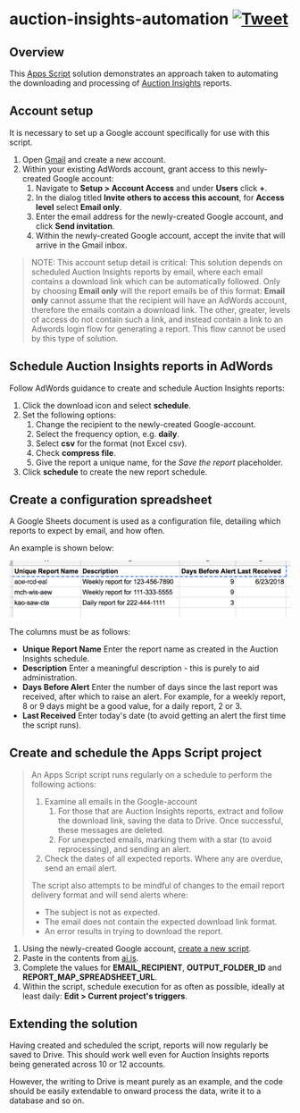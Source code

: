 # auction-insights-automation [![Tweet](https://img.shields.io/twitter/url/http/shields.io.svg?style=social)](https://twitter.com/intent/tweet?text=Automate%20auction%20insights%20reports&url=https://github.com/plemont/auction-insights-automation&hashtags=adwords,apps-script)

## Overview

This [Apps Script](https://developers.google.com/apps-script/) solution demonstrates an approach taken to automating the downloading and processing of [Auction Insights](https://support.google.com/adwords/answer/2579754) reports.

## Account setup

It is necessary to set up a Google account specifically for use with this script.

1.  Open [Gmail](https://www.gmail.com/) and create a new account.
1.  Within your existing AdWords account, grant access to this newly-created Google account:
    1.  Navigate to **Setup > Account Access** and under **Users** click **+**.
    1.  In the dialog titled **Invite others to access this account**, for **Access level** select **Email only**.
    1.  Enter the email address for the newly-created Google account, and click **Send invitation**.
    1.  Within the newly-created Google account, accept the invite that will arrive in the Gmail inbox.
    
> NOTE: This account setup detail is critical: This solution depends on scheduled Auction Insights reports by email, where
> each email contains a download link which can be automatically followed. Only by choosing **Email only** will the report
> emails be of this format: **Email only** cannot assume that the recipient will have an AdWords account, therefore the emails
> contain a download link. The other, greater, levels of access do not contain such a link, and instead contain a link to an
> Adwords login flow for generating a report. This flow cannot be used by this type of solution.

## Schedule Auction Insights reports in AdWords

Follow AdWords guidance to create and schedule Auction Insights reports:

1.  Click the download icon and select **schedule**.
1.  Set the following options:
    1.  Change the recipient to the newly-created Google-account.
    1.  Select the frequency option, e.g. **daily**.
    1.  Select **csv** for the format (not Excel csv).
    1.  Check **compress file**.
    1.  Give the report a unique name, for the *Save the report* placeholder.
1.  Click **schedule** to create the new report schedule.

## Create a configuration spreadsheet

A Google Sheets document is used as a configuration file, detailing which reports to expect by email, and how often.

An example is shown below:

![configuration sheet](sheet.png)

The columns must be as follows:

*   **Unique Report Name** Enter the report name as created in the Auction Insights schedule.
*   **Description** Enter a meaningful description - this is purely to aid administration.
*   **Days Before Alert** Enter the number of days since the last report was received, after which to raise an alert. For
    example, for a weekly report, 8 or 9 days might be a good value, for a daily report, 2 or 3.
*   **Last Received** Enter today's date (to avoid getting an alert the first time the script runs).

## Create and schedule the Apps Script project

> An Apps Script script runs regularly on a schedule to perform the following actions:
>
> 1.  Examine all emails in the Google-account
>     1.  For those that are Auction Insights reports, extract and follow the download link, saving the data to Drive. Once
>         successful, these messages are deleted.
>     1.  For unexpected emails, marking them with a star (to avoid reprocessing), and sending an alert.
> 1.  Check the dates of all expected reports. Where any are overdue, send an email alert.
>
> The script also attempts to be mindful of changes to the email report delivery format and will send alerts where:
>
> *   The subject is not as expected.
> *   The email does not contain the expected download link format.
> *   An error results in trying to download the report.

1.  Using the newly-created Google account, [create a new script](https://script.google.com).
1.  Paste in the contents from [ai.js](https://github.com/plemont/auction-insights-automation/blob/master/ai.js).
1.  Complete the values for **EMAIL_RECIPIENT**, **OUTPUT_FOLDER_ID** and **REPORT_MAP_SPREADSHEET_URL**.
1.  Within the script, schedule execution for as often as possible, ideally at least daily: **Edit > Current project's triggers**.

## Extending the solution

Having created and scheduled the script, reports will now regularly be saved to Drive. This should work well even for
Auction Insights reports being generated across 10 or 12 accounts.

However, the writing to Drive is meant purely as an example, and the code should be easily extendable to onward process the
data, write it to a database and so on.
